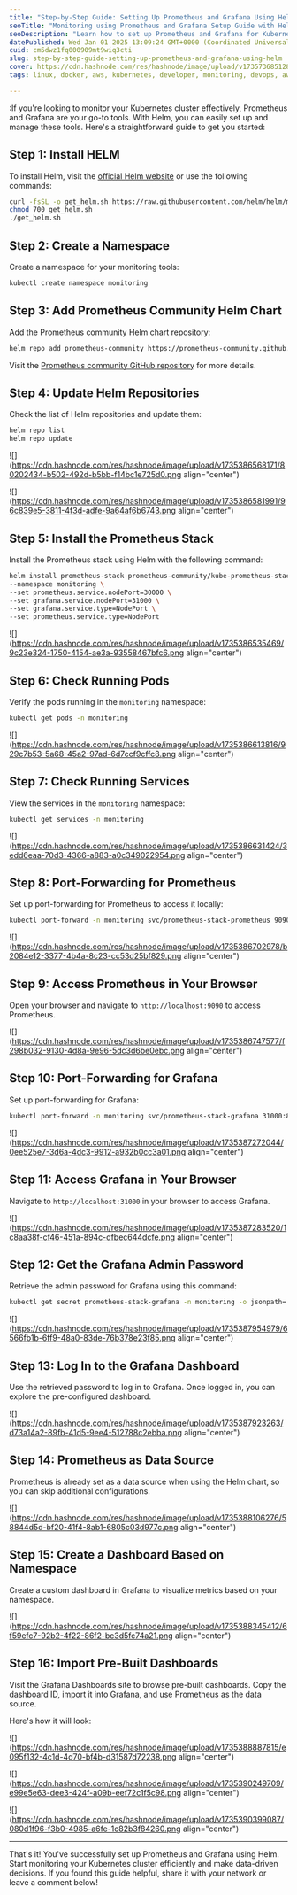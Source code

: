 ```yaml
---
title: "Step-by-Step Guide: Setting Up Prometheus and Grafana Using Helm"
seoTitle: "Monitoring using Prometheus and Grafana Setup Guide with Helm"
seoDescription: "Learn how to set up Prometheus and Grafana for Kubernetes monitoring using Helm with this detailed step-by-step guide"
datePublished: Wed Jan 01 2025 13:09:24 GMT+0000 (Coordinated Universal Time)
cuid: cm5dwz1fq000909mt9wiq3cti
slug: step-by-step-guide-setting-up-prometheus-and-grafana-using-helm
cover: https://cdn.hashnode.com/res/hashnode/image/upload/v1735736851281/2036418d-f87b-4f56-9ffd-50bf71662ca5.png
tags: linux, docker, aws, kubernetes, developer, monitoring, devops, aws-lambda, helm, prometheus, grafana, docker-images, devops-articles, 90daysofdevops, 90daysofdevops-chanllenge

---
```


:If you're looking to monitor your Kubernetes cluster effectively, Prometheus and Grafana are your go-to tools. With Helm, you can easily set up and manage these tools. Here's a straightforward guide to get you started:

## Step 1: Install HELM

To install Helm, visit the [official Helm website](https://helm.sh) or use the following commands:

```bash
curl -fsSL -o get_helm.sh https://raw.githubusercontent.com/helm/helm/main/scripts/get-helm-3
chmod 700 get_helm.sh
./get_helm.sh
```

## Step 2: Create a Namespace

Create a namespace for your monitoring tools:

```bash
kubectl create namespace monitoring
```

## Step 3: Add Prometheus Community Helm Chart

Add the Prometheus community Helm chart repository:

```bash
helm repo add prometheus-community https://prometheus-community.github.io/helm-charts
```

Visit the [Prometheus community GitHub repository](https://github.com/prometheus-community/helm-charts) for more details.

## Step 4: Update Helm Repositories

Check the list of Helm repositories and update them:

```bash
helm repo list
helm repo update
```

![](https://cdn.hashnode.com/res/hashnode/image/upload/v1735386568171/80202434-b502-492d-b5bb-f14bc1e725d0.png align="center")

![](https://cdn.hashnode.com/res/hashnode/image/upload/v1735386581991/96c839e5-3811-4f3d-adfe-9a64af6b6743.png align="center")

## Step 5: Install the Prometheus Stack

Install the Prometheus stack using Helm with the following command:

```bash
helm install prometheus-stack prometheus-community/kube-prometheus-stack \
--namespace monitoring \
--set prometheus.service.nodePort=30000 \
--set grafana.service.nodePort=31000 \
--set grafana.service.type=NodePort \
--set prometheus.service.type=NodePort
```

![](https://cdn.hashnode.com/res/hashnode/image/upload/v1735386535469/9c23e324-1750-4154-ae3a-93558467bfc6.png align="center")

## Step 6: Check Running Pods

Verify the pods running in the `monitoring` namespace:

```bash
kubectl get pods -n monitoring
```

![](https://cdn.hashnode.com/res/hashnode/image/upload/v1735386613816/929c7b53-5a68-45a2-97ad-6d7ccf9cffc8.png align="center")

## Step 7: Check Running Services

View the services in the `monitoring` namespace:

```bash
kubectl get services -n monitoring
```

![](https://cdn.hashnode.com/res/hashnode/image/upload/v1735386631424/3edd6eaa-70d3-4366-a883-a0c349022954.png align="center")

## Step 8: Port-Forwarding for Prometheus

Set up port-forwarding for Prometheus to access it locally:

```bash
kubectl port-forward -n monitoring svc/prometheus-stack-prometheus 9090:9090 -n monitoring
```

![](https://cdn.hashnode.com/res/hashnode/image/upload/v1735386702978/b2084e12-3377-4b4a-8c23-cc53d25bf829.png align="center")

## Step 9: Access Prometheus in Your Browser

Open your browser and navigate to `http://localhost:9090` to access Prometheus.

![](https://cdn.hashnode.com/res/hashnode/image/upload/v1735386747577/f298b032-9130-4d8a-9e96-5dc3d6be0ebc.png align="center")

## Step 10: Port-Forwarding for Grafana

Set up port-forwarding for Grafana:

```bash
kubectl port-forward -n monitoring svc/prometheus-stack-grafana 31000:80 -n monitoring
```

![](https://cdn.hashnode.com/res/hashnode/image/upload/v1735387272044/0ee525e7-3d6a-4dc3-9912-a932b0cc3a01.png align="center")

## Step 11: Access Grafana in Your Browser

Navigate to `http://localhost:31000` in your browser to access Grafana.

![](https://cdn.hashnode.com/res/hashnode/image/upload/v1735387283520/1c8aa38f-cf46-451a-894c-dfbec644dcfe.png align="center")

## Step 12: Get the Grafana Admin Password

Retrieve the admin password for Grafana using this command:

```bash
kubectl get secret prometheus-stack-grafana -n monitoring -o jsonpath='{.data.admin-password}' | base64 --decode
```

![](https://cdn.hashnode.com/res/hashnode/image/upload/v1735387954979/6566fb1b-6ff9-48a0-83de-76b378e23f85.png align="center")

## Step 13: Log In to the Grafana Dashboard

Use the retrieved password to log in to Grafana. Once logged in, you can explore the pre-configured dashboard.

![](https://cdn.hashnode.com/res/hashnode/image/upload/v1735387923263/d73a14a2-89fb-41d5-9ee4-512788c2ebba.png align="center")

## Step 14: Prometheus as Data Source

Prometheus is already set as a data source when using the Helm chart, so you can skip additional configurations.

![](https://cdn.hashnode.com/res/hashnode/image/upload/v1735388106276/58844d5d-bf20-41f4-8ab1-6805c03d977c.png align="center")

## Step 15: Create a Dashboard Based on Namespace

Create a custom dashboard in Grafana to visualize metrics based on your namespace.

![](https://cdn.hashnode.com/res/hashnode/image/upload/v1735388345412/6f59efc7-92b2-4f22-86f2-bc3d5fc74a21.png align="center")

## Step 16: Import Pre-Built Dashboards

Visit the Grafana Dashboards site to browse pre-built dashboards. Copy the dashboard ID, import it into Grafana, and use Prometheus as the data source.

Here's how it will look:

![](https://cdn.hashnode.com/res/hashnode/image/upload/v1735388887815/e095f132-4c1d-4d70-bf4b-d31587d72238.png align="center")

![](https://cdn.hashnode.com/res/hashnode/image/upload/v1735390249709/e99e5e63-dee3-424f-a09b-eef72c1f5c98.png align="center")

![](https://cdn.hashnode.com/res/hashnode/image/upload/v1735390399087/080d1f96-f3b0-4985-a6fe-1c82b3f84260.png align="center")

---

That's it! You've successfully set up Prometheus and Grafana using Helm. Start monitoring your Kubernetes cluster efficiently and make data-driven decisions. If you found this guide helpful, share it with your network or leave a comment below!